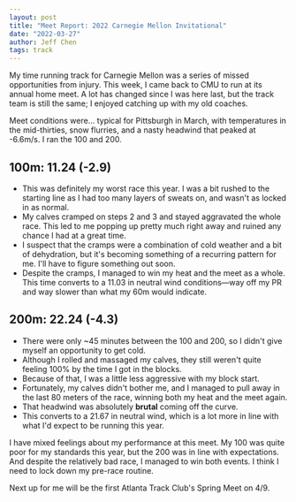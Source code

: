 ```yaml
---
layout: post
title: "Meet Report: 2022 Carnegie Mellon Invitational"
date: "2022-03-27"
author: Jeff Chen
tags: track
---
```


My time running track for Carnegie Mellon was a series of missed opportunities from injury. This week, I came back to CMU to run at its annual home meet. A lot has changed since I was here last, but the track team is still the same; I enjoyed catching up with my old coaches.

Meet conditions were... typical for Pittsburgh in March, with temperatures in the mid-thirties, snow flurries, and a nasty headwind that peaked at -6.6m/s. I ran the 100 and 200.

<!-- excerpt -->

## 100m: 11.24 (-2.9)

- This was definitely my worst race this year. I was a bit rushed to the starting line as I had too many layers of sweats on, and wasn't as locked in as normal.
- My calves cramped on steps 2 and 3 and stayed aggravated the whole race. This led to me popping up pretty much right away and ruined any chance I had at a great time.
- I suspect that the cramps were a combination of cold weather and a bit of dehydration, but it's becoming something of a recurring pattern for me. I'll have to figure something out soon.
- Despite the cramps, I managed to win my heat and the meet as a whole. This time converts to a 11.03 in neutral wind conditions—way off my PR and way slower than what my 60m would indicate.

## 200m: 22.24 (-4.3)

- There were only ~45 minutes between the 100 and 200, so I didn't give myself an opportunity to get cold.
- Although I rolled and massaged my calves, they still weren't quite feeling 100% by the time I got in the blocks.
- Because of that, I was a little less aggressive with my block start.
- Fortunately, my calves didn't bother me, and I managed to pull away in the last 80 meters of the race, winning both my heat and the meet again.
- That headwind was absolutely **brutal** coming off the curve.
- This converts to a 21.67 in neutral wind, which is a lot more in line with what I'd expect to be running this year.

I have mixed feelings about my performance at this meet. My 100 was quite poor for my standards this year, but the 200 was in line with expectations. And despite the relatively bad race, I managed to win both events. I think I need to lock down my pre-race routine.

Next up for me will be the first Atlanta Track Club's Spring Meet on 4/9.
